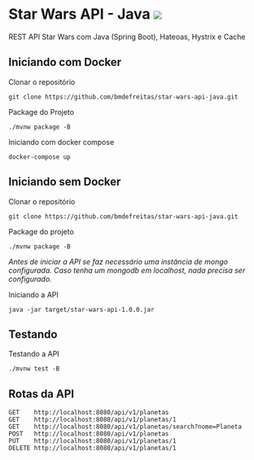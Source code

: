 # Star Wars API - Java [![](https://travis-ci.org/bmdefreitas/star-wars-api-java.svg?branch=master)](https://travis-ci.com/bmdefreitas/star-wars-api-java)

REST API Star Wars com Java (Spring Boot), Hateoas, Hystrix e Cache

## Iniciando com Docker

Clonar o repositório

```
git clone https://github.com/bmdefreitas/star-wars-api-java.git
```

Package do Projeto
```
./mvnw package -B
```

Iniciando com docker compose

```
docker-compose up
```


## Iniciando sem Docker

Clonar o repositório

```
git clone https://github.com/bmdefreitas/star-wars-api-java.git
```

Package do projeto

```
./mvnw package -B
```

*Antes de iniciar a API se faz necessário uma instância de mongo configurada. Caso tenha um mongodb em localhost, nada precisa ser configurado.*


Iniciando a API

```
java -jar target/star-wars-api-1.0.0.jar
```

## Testando

Testando a API

```
./mvnw test -B
```

## Rotas da API

```
GET    http://localhost:8080/api/v1/planetas
GET    http://localhost:8080/api/v1/planetas/1
GET    http://localhost:8080/api/v1/planetas/search?nome=Planeta
POST   http://localhost:8080/api/v1/planetas
PUT    http://localhost:8080/api/v1/planetas/1
DELETE http://localhost:8080/api/v1/planetas/1
```
